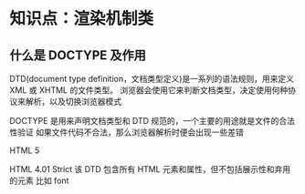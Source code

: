# 知识点：渲染机制类

## 什么是 DOCTYPE 及作用

DTD(document type definition，文档类型定义)是一系列的语法规则，用来定义 XML 或 XHTML 的文件类型。
浏览器会使用它来判断文档类型，决定使用何种协议来解析，以及切换浏览器模式

DOCTYPE 是用来声明文档类型和 DTD 规范的，一个主要的用途就是文件的合法性验证
如果文件代码不合法，那么浏览器解析时便会出现一些差错

HTML 5

<!DOCTYPE html>

HTML 4.01 Strict 该 DTD 包含所有 HTML 元素和属性，但不包括展示性和弃用的元素 比如 font

<!DOCTYPE HTML PUBLIC >
